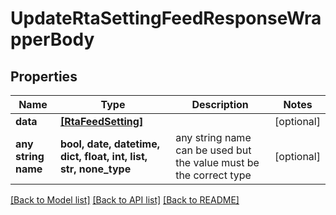 # UpdateRtaSettingFeedResponseWrapperBody


## Properties
Name | Type | Description | Notes
------------ | ------------- | ------------- | -------------
**data** | [**[RtaFeedSetting]**](RtaFeedSetting.md) |  | [optional] 
**any string name** | **bool, date, datetime, dict, float, int, list, str, none_type** | any string name can be used but the value must be the correct type | [optional]

[[Back to Model list]](../README.md#documentation-for-models) [[Back to API list]](../README.md#documentation-for-api-endpoints) [[Back to README]](../README.md)


